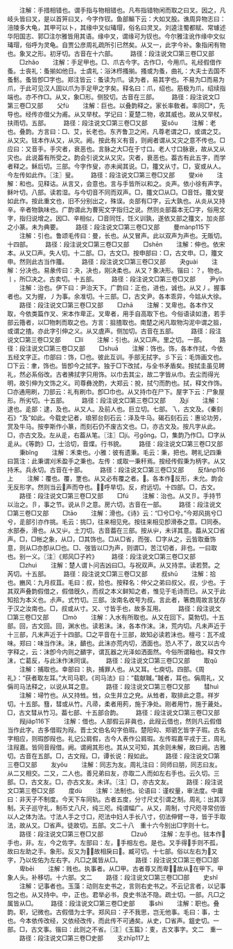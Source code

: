 <!-- { "loadSidebar": true } -->
　　注解：手措相错也。谓手指与物相错也。凡布指错物闲而取之曰叉。因之，凡岐头皆曰叉，是以首笄曰叉，今字作钗。鱼部鰸下云：大如叉股。谯周异物志曰：涪陵多大龟，其甲可以卜，其缘中叉似瑇瑁，俗名曰灵叉。刘逵注蜀都赋、常璩述华阳国志、郭□注尔雅皆用其语。缘中叉，谓缘可为钗也。今尔雅注讹作缘中文似瑇瑁，俗呼为灵龟。自贾公彦周礼疏所引已然矣。从又一，此字今补。象指闲有物也。象叉之形。初牙切。古音在十六部。
　　路径：段注说文□第三卷□又部
　　□zhǎo
　　注解：手足甲也。□、爪古今字。古作□，今用爪。礼经假借作蚤。士丧礼：蚤揃如他日。士虞礼：浴沐栉搔揃。搔或为蚤，曲礼：大夫士去国不蚤鬋。蚤皆卽□字也。郑注皆云：蚤读为爪。读为者，易其字也。不易为□而易为爪，于此可见汉人固以爪为手足甲之字矣。释名曰：爪，绍也。筋极为爪，绍续指端也。亦不作□。从又，象□形。侧狡切。古音在三部。
　　路径：段注说文□第三卷□又部
　　父fù
　　注解：巨也。以叠韵释之。家长率敎者。率同□*，先导也。经传亦借父为甫。从又举杖。学记曰：夏楚二物，收其威也。故从又举杖。扶雨切。五部。
　　路径：段注说文□第三卷□又部
　　叜sǒu
　　注解：老也。叠韵。方言曰：□、艾，长老也。东齐鲁卫之闲，凡尊老谓之□，或谓之艾。从又灾。铉本作从又，从灾。阙。按此有义有音，则阙者谓从又灾之意不传也。□应曰：又音手。手灾者，衰恶也。言脉之大□在于寸口。老人寸口脉衰，故从又从灾也。此说葢有所受之。韵会引说文从又灾。灾者，衰恶也。葢古有此五字，而学者释之。稣后切。三部。今字作叟，亦未闻其说。□，籒文从寸。□，叜或从人。今左传如此作。〖注〗叟。
　　路径：段注说文□第三卷□又部
　　燮xiè
　　注解：和也。见释诂。从言又，会意也。言与手皆所以和之。炎声。依小徐有声字。稣叶切。八部。读若湿。与今切音不同而双声。□，籒文□从□。□音饪。籒文燮如此作。按此重文也，旧不分别出之，殊误。炎部有□字，云大孰也。从炎从又持辛。辛者物孰味也。广韵谓此为曹宪文字指归之说。然则炎部葢本无□字，俗用文字，指归说增之。因□、辛相似，□音同饪，饪义训孰，遂依又部之籒文，加炎部之小篆。未为典要。
　　路径：段注说文□第三卷□又部
　　曼mànp115下
　　注解：引也。鲁颂毛传曰：曼，长也。从又冒声。此以双声为声也。无贩切。十四部。
　　路径：段注说文□第三卷□又部
　　□shēn
　　注解：伸也。依宋本。从又□声。失人切。十二部。□，古文□。按申部曰：□，古文申。□，籒文申。然则此古当作籒。
　　路径：段注说文□第三卷□又部
　　夬ɡuài
　　注解：分决也。易彖传曰：夬，决也，刚决柔也。从又？象决形。锴曰：？，物也。丨，所□决之。古卖切。十五部。
　　路径：段注说文□第三卷□又部
　　尹yǐn
　　注解：治也。伊下曰：尹治天下。广韵曰：正也，进也，诚也。从又丿。握事者也。又为握，丿为事。余准切。十三部。□，古文尹。各本乖异，今姑从大徐。
　　路径：段注说文□第三卷□又部
　　□zhā
　　注解：叉卑也。各本作又取，今依类篇作叉、宋本作卑正。叉卑者，用手自高取下也。今俗语读如渣，若手部云簎者，以□物刺而取之也。方言：抯揸取也。南楚之闲凡取物沟泥中谓之抯，或谓之揸。亦此字引伸之义。从又虘声。侧加切。古音在五部。
　　路径：段注说文□第三卷□又部
　　□lí
　　注解：引也。从又□声。里之切。一部。
　　路径：段注说文□第三卷□又部
　　□shuā
　　注解：饰也。饰，各本作拭，今依五经文字正。巾部曰：饰，□也。彼此互训。手部无拭字。彡下云：毛饰画文也。□下云：聿，饰也。皆卽今之拭字。独于□下改拭，与全书矛盾矣。按拭圭虽见聘礼，然必系俗改。古者拂拭字只用饰。以巾去其尘，故二字皆从巾。去尘而得光明，故引伸为文饰之义。司尊彝涗酌，大郑云：挩，拭勺而酌也。拭，释文作饰。□亦通用刷，刀部云：礼有刷巾。卽□巾也。从又持巾在尸下。屋字下云：尸象屋形。所劣切。十五部。
　　路径：段注说文□第三卷□又部
　　及jí
　　注解：逮也。辵部：逮，及也。从又人。及前人也。巨立切。七部。乁，古文及。《秦刻石》“及”如此。今载史记者，琅邪台刻石云：泽及牛马。碣石刻石云：惠论功劳，赏及牛马。按李斯作小篆，而刻石仍不废古文也。□，亦古文及。按凡字从此。□，亦古文及。左从辵，右葢从笔。〖注〗□jí。弓gōng。□，集韵乃作□。□字从辵从。《等韵》□，士洽切，音煠。行书貌。
　　路径：段注说文□第三卷□又部
　　秉bǐnɡ
　　注解：禾束也。小雅：彼有遗秉。毛云：秉，把也。聘礼记四秉曰筥注：此秉谓刈禾盈手之秉也。左传：或取一秉秆焉。按经传假秉为柄字。从又持禾。兵永切。古音在十部。
　　路径：段注说文□第三卷□又部
　　反fǎnp116上
　　注解：覆也。覆，覂也。从又必有覆之者。。各本作反形，未允。韵会无反形字。然则当云声而夺也。，呼旱切。反，府远切。十四部。□，古文。
　　路径：段注说文□第三卷□又部
　　□fú
　　注解：治也。从又卪。手持节以治之。卪，事之节。说从卪之意。房六切。古音在一部。
　　路径：段注说文□第三卷□又部
　　□tāo
　　注解：滑也。《诗》云：“□兮□兮。”今郑风挑兮□兮，辵部引亦作挑。毛云：挑□，往来相见皃。按往来相见卽滑泰之意。□同泰。水部泰，滑也。从又屮。土刀切。古音葢在三部。按从屮，未详其意。葢从又□省声。□，□帐之象，从□，□其饰也。□从□省，而弢、□字从之，云皆取垂饰意，则从□亦卽从□也。□、弢皆以□为声，则谓□，苦江切者，非也。一曰取也。别一义。〖注〗《郑风□子衿》
　　路径：段注说文□第三卷□又部
　　□zhuì
　　注解：楚人谓卜问吉凶曰□。与祝双声。从又持祟。读若赘。之芮切。十五部。
　　路径：段注说文□第三卷□又部
　　叔shū
　　注解：拾也。豳风：九月叔苴。毛曰：叔，拾也。按释名：仲父之弟曰叔父。叔，少也。于其双声叠韵假借之，假借旣久，而叔之本义鲜知之者，惟见于毛诗而巳。从又于此知拾为本义也。尗声。式竹切。三部。汝南名收芌为叔。言此者，箸商周故言犹存于汉之汝南也。□，叔或从寸。又、寸皆手也，故多互用。
　　路径：段注说文□第三卷□又部
　　□mò
　　注解：入水有所取也。从又在回下。莫勃切。十五部。回，古文回。回，渊水也。读若沬。沬，各本作沫。沬，荒内切。凡未声近于十三部，凡末声近于十四部。□之平音在十三部，故知必读若沬也。檀弓：瓦不成味。郑曰：味当作沬。沬，靧也。此沬亦荒内切，洒面也。恐人不了，故又以古今字释之，云：沬卽今内则之靧字，谓瓦器之光泽如洒面然。今俗所谓釉也。释文作沫，亡葛反，与此沬作沫同误。
　　路径：段注说文□第三卷□又部
　　取qǔ
　　注解：捕取也。幸部曰：执，捕罪人也。从又耳。七庾切。四部。《周礼》：“获者取左耳。”大司马职。《司马法》曰：“载献聝。”聝者，耳也。偁周礼，又偁司马法释之，以说从耳之意。
　　路径：段注说文□第三卷□又部
　　彗huì
　　注解：埽竹也。从又持甡。甡，众生并立之皃。从甡者，取排此之意。祥岁切。十五部。篲，彗或从竹。凡帚，柔者用茢，施于净处。刚者用竹，施于薉处。□，古文彗从竹习。葢七部、十五部合韵。
　　路径：段注说文□第三卷□又部
　　叚jiǎp116下
　　注解：借也。人部假云非眞也，此叚云借也，然则凡云假借当作此字。古多借瑕为叚。晋士文伯名匃字伯瑕。楚阳匃、郑驷乞皆字子瑕。古名字相应，则瑕卽叚也。礼记公肩假，古今人表作公肩瑕。左传瑕嘉平戎于王，周礼注叚嘉。皆同音叚借。阙。谓阙其形也。其从又可知，其余则未解，故曰阙。古雅切。古音在五部。□，古文叚。□，谭长说：叚如此。
　　路径：段注说文□第三卷□又部
　　友yǒu
　　注解：同志为友。周礼注曰：同师曰朋，同志曰友。从二又相交。二又，二人也。善兄弟曰友，亦取二人而如左右手也。云久切。三部。□，古文友。□，亦古文友。未详。〖注〗□，亦古文友。
　　路径：段注说文□第三卷□又部
　　度dù
　　注解：法制也。论语曰：谨权量，审法度。中庸曰：非天子不制度。今天下车同轨。古者五度，分寸尺丈引谓之制。周礼：出其淳制。天子巡守礼，制币丈八尺，纯三咫。纯谓幅广。从又，周制，寸尺咫寻常仞皆以人之体为法。寸法人手之寸口，咫法中妇人手长八寸，仞法伸臂一寻，皆于手取法，故从又。□省声。徒故切。五部。文二十八　重十六今别出□字则十七。
　　路径：段注说文□第三卷□又部
　　
　　□zuǒ
　　注解：左手也。铉本作手也，非。左，今之佐字。左部曰：左，手相左也。是也。又手得手则不孤，故曰左助之手。象形。反又为，故相戾曰。臧可切。十七部。俗以左右为又字，乃以佐佑为左右字。凡□之属皆从□。
　　路径：段注说文□第三卷□□部
　　卑bēi
　　注解：贱也。执事者。从□甲。古者尊又而卑，故从在甲下。甲象人头。补移切。十六部。文二
　　路径：段注说文□第三卷□□部
　　史shǐ
　　注解：记事者也。玉藻：动则左史书之，言则右史书之。不云记言者，以记事包之也。从又持中。中，正也。君举必书，良史书法不隐。疏士切。一部。凡□之属皆从□。
　　路径：段注说文□第三卷□史部
　　事shì
　　注解：职也。叠韵。职，记微也。古假借为士字。郑风曰：子不我思，岂无他事。毛曰：事，士也。今本依传改经，又依经改传，而此传不可通矣。从史，□省声。鉏史切。一部。□，古文事。锴曰：此则之不省。〖注〗《玉篇》：叓，古文事字。文二　重一
　　路径：段注说文□第三卷□史部
　　支zhīp117上
